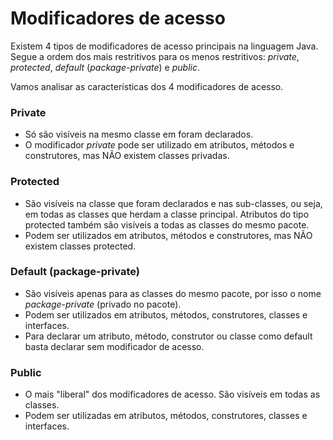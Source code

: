# Modificadores de acesso

Existem 4 tipos de modificadores de acesso principais na linguagem Java. Segue a ordem dos mais restritivos para os 
menos restritivos: *private*, *protected*, *default* (*package-private*) e *public*.

Vamos analisar as características dos 4 modificadores de acesso.

### Private
    
- Só são visíveis na mesmo classe em foram declarados.
- O modificador *private* pode ser utilizado em atributos, métodos e construtores, mas NÃO existem classes privadas.

### Protected

- São visíveis na classe que foram declarados e nas sub-classes, ou seja, em todas as classes que herdam a classe 
principal. Atributos do tipo protected também são visíveis a todas as classes do mesmo pacote.
- Podem ser utilizados em atributos, métodos e construtores, mas NÃO existem classes protected.


### Default (package-private)

- São visíveis apenas para as classes do mesmo pacote, por isso o nome *package-private* (privado no pacote).
- Podem ser utilizados em atributos, métodos, construtores, classes e interfaces.
- Para declarar um atributo, método, construtor ou classe como default basta declarar sem modificador de acesso.

### Public

- O mais "liberal" dos modificadores de acesso. São visíveis em todas as classes.
- Podem ser utilizadas em atributos, métodos, construtores, classes e interfaces.

    
